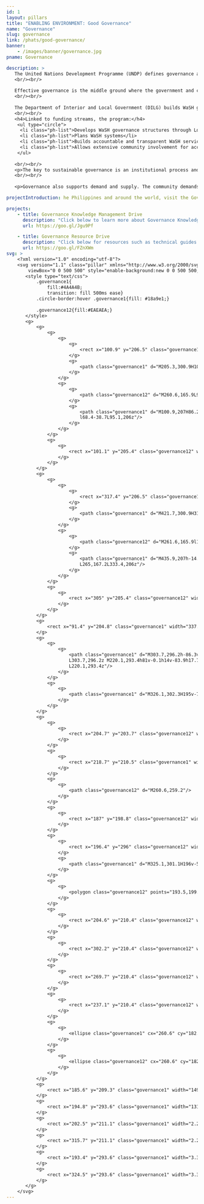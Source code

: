 ```yaml
---
id: 1
layout: pillars
title: "ENABLING ENVIRONMENT: Good Governance"
name: "Governance"
slug: governance
link: /phats/good-governance/
banner:
    - /images/banner/governance.jpg
pname: Governance

description: >
   The United Nations Development Programme (UNDP) defines governance as “the exercise of political, economic and administrative authority to manage a nation’s affairs at all levels. It comprises the mechanisms, processes and institutions through which citizens and groups articulate their interests, exercise their legal rights, meet their obligations and mediate their differences”.
   <br/><br/>
   
   Effective governance is the middle ground where the government and community engages in constant, constructive partnerships to determine quality of life. Community life should include enforcement of developed policies and resource management.
   <br/><br/>
   
   The Department of Interior and Local Government (DILG) builds WaSH governance. Without locally mandated departments responsible for WaSH efforts, the DILG developed two documents, Karapatan at Kaalaman sa Katubigan, to discuss concepts, challenges and operations of Human Rights-Based Local WatSan Governance.
   <br/><br/>
   <h4>Linked to funding streams, the program:</h4>
    <ul type="circle">
     <li class="ph-list">Develops WaSH governance structures through Local Government Units (LGUs)</li>
     <li class="ph-list">Plans WaSH systems</li>
     <li class="ph-list">Builds accountable and transparent WaSH service providers</li>
     <li class="ph-list">Allows extensive community involvement for accountability and transparency of duty bearers to ensure WaSH services as human rights</li>
    </ul>
   
   <br/><br/>
   <p>The key to sustainable governance is an institutional process and outputs. Specific mechanisms are necessary to build resiliency and improve equity, including monitoring and evaluation of subsidy targeting. Benchmark evaluations in barangays and municipalities highlight performance and achievements  through local resources, capacity and programs, while identifying problem areas.</p>
   <br/><br/>
   
   <p>Governance also supports demand and supply. The community demands quality governance which can stimulate and support demand, while providing accountable and equitable supply. Quality governance leads to increased investment and encourages cohesion among governance structures in the Philippines, through the DILG and DOH supporting LGUs.</p>    

projectIntroduction: he Philippines and around the world, visit the Governance Resource Drive.

projects:
    - title: Governance Knowledge Management Drive
      description: "Click below to learn more about Governance Knowledge Management including best practices:"
      url: https://goo.gl/Jgu9Pf

    - title: Governance Resource Drive
      description: "Click below for resources such as technical guides on Governance in the Philippines and around the world:"
      url: https://goo.gl/FZnXWm   
svg: >
    <?xml version="1.0" encoding="utf-8"?>
    <svg version="1.1" class="pillar" xmlns="http://www.w3.org/2000/svg" xmlns:xlink="http://www.w3.org/1999/xlink" x="0px" y="0px"
        viewBox="0 0 500 500" style="enable-background:new 0 0 500 500;" xml:space="preserve">
       <style type="text/css">
           .governance1{
               fill:#4A4A4B;
               transition: fill 500ms ease}
           .circle-border:hover .governance1{fill: #18a9e1;}
           
           .governance12{fill:#EAEAEA;}
       </style>
       <g>
           <g>
               <g>
                   <g>
                       <g>
                           <rect x="100.9" y="206.5" class="governance1" width="103.8" height="93.9"/>
                       </g>
                       <g>
                           <path class="governance1" d="M205.3,300.9H100.4V206h104.8V300.9z M101.4,299.9h102.8V207H101.4V299.9z"/>
                       </g>
                   </g>
                   <g>
                       <g>
                           <path class="governance12" d="M260.6,165.9L90.7,206.5h10.3c0.4,0,87.9,0,87.9,0L260.6,165.9z"/>
                       </g>
                       <g>
                           <path class="governance1" d="M100.9,207H86.2L264,164.5L189,207h-0.1C188,207,101.3,207,100.9,207z M95.1,206h5.8c0.4,0,84,0,87.8,0
                           l68.4-38.7L95.1,206z"/>
                       </g>
                   </g>
               </g>
               <g>
                   <g>
                       <rect x="101.1" y="205.4" class="governance12" width="116.1" height="94.2"/>
                   </g>
               </g>
           </g>
           <g>
               <g>
                   <g>
                       <g>
                           <rect x="317.4" y="206.5" class="governance1" width="103.8" height="93.9"/>
                       </g>
                       <g>
                           <path class="governance1" d="M421.7,300.9H316.9V206l104.8,0V300.9z M317.9,299.9h102.8V207l-102.8,0V299.9z"/>
                       </g>
                   </g>
                   <g>
                       <g>
                           <path class="governance12" d="M261.6,165.9l169.9,40.6h-10.3c-0.4,0-87.9,0-87.9,0L261.6,165.9z"/>
                       </g>
                       <g>
                           <path class="governance1" d="M435.9,207h-14.7c-0.4,0-87.1,0-87.9,0h-0.1l-75-42.5L435.9,207z M333.4,206c3.8,0,87.4,0,87.8,0h5.8
                           L265,167.2L333.4,206z"/>
                       </g>
                   </g>
               </g>
               <g>
                   <g>
                       <rect x="305" y="205.4" class="governance12" width="116.1" height="94.2"/>
                   </g>
               </g>
           </g>
           <g>
               <rect x="91.4" y="204.8" class="governance1" width="337.2" height="3.4"/>
           </g>
           <g>
               <g>
                   <g>
                       <path class="governance1" d="M303.7,296.2h-86.3v-0.1h-14.1v-83.9h-17.6v-14.7h8.2l66.7-33.2l66.7,33.2h8.2v14.7h-17.7v83.9L303.7,296.2
                       L303.7,296.2z M220.1,293.4h81v-0.1h14v-83.9h17.7v-9.1h-6.2l-0.3-0.1l-65.8-32.7l-66.1,32.9h-6.2v9.1h17.6v83.9L220.1,293.4
                       L220.1,293.4z"/>
                   </g>
               </g>
               <g>
                   <g>
                       <path class="governance1" d="M326.1,302.3H195v-7.6h131.1V302.3z M197.7,299.5h125.8v-2H197.7V299.5z"/>
                   </g>
               </g>
           </g>
           <g>
               <g>
                   <g>
                       <rect x="204.7" y="203.7" class="governance12" width="111.7" height="90.9"/>
                   </g>
               </g>
               <g>
                   <g>
                       <rect x="218.7" y="210.5" class="governance1" width="83.7" height="84.1"/>
                   </g>
               </g>
               <g>
                   <g>
                       <path class="governance12" d="M260.6,259.2"/>
                   </g>
               </g>
               <g>
                   <g>
                       <rect x="187" y="198.8" class="governance12" width="147.2" height="11.9"/>
                   </g>
               </g>
               <g>
                   <g>
                       <rect x="196.4" y="296" class="governance12" width="128.4" height="4.8"/>
                   </g>
                   <g>
                       <path class="governance1" d="M325.1,301.1H196v-5.5h129.1V301.1z M196.7,300.4h127.8v-4.1H196.7V300.4z"/>
                   </g>
               </g>
               <g>
                   <g>
                       <polygon class="governance12" points="193.5,199.1 260.6,165.8 327.7,199.1"/>
                   </g>
               </g>
               <g>
                   <g>
                       <rect x="204.6" y="210.4" class="governance12" width="14.2" height="84.1"/>
                   </g>
               </g>
               <g>
                   <g>
                       <rect x="302.2" y="210.4" class="governance12" width="14.2" height="84.1"/>
                   </g>
               </g>
               <g>
                   <g>
                       <rect x="269.7" y="210.4" class="governance12" width="14.2" height="84.1"/>
                   </g>
               </g>
               <g>
                   <g>
                       <rect x="237.1" y="210.4" class="governance12" width="14.2" height="84.1"/>
                   </g>
               </g>
               <g>
                   <g>
                       <ellipse class="governance1" cx="260.6" cy="182.1" rx="9.5" ry="10"/>
                   </g>
               </g>
               <g>
                   <g>
                       <ellipse class="governance12" cx="260.6" cy="182.1" rx="7.5" ry="7.9"/>
                   </g>
               </g>
           </g>
           <g>
               <rect x="185.6" y="209.3" class="governance1" width="149.7" height="3.4"/>
           </g>
           <g>
               <rect x="194.8" y="293.6" class="governance1" width="131.4" height="3.4"/>
           </g>
           <g>
               <rect x="202.5" y="211.1" class="governance1" width="2.2" height="84.2"/>
           </g>
           <g>
               <rect x="315.7" y="211.1" class="governance1" width="2.2" height="84.2"/>
           </g>
           <g>
               <rect x="193.4" y="293.6" class="governance1" width="3.3" height="8.7"/>
           </g>
           <g>
               <rect x="324.5" y="293.6" class="governance1" width="3.3" height="8.7"/>
           </g>
       </g>
    </svg>
---
```



